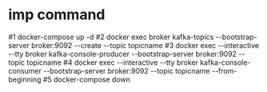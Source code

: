 # imp command
#1 docker-compose up -d
#2 docker exec broker kafka-topics --bootstrap-server broker:9092 --create --topic topicname
#3 docker exec --interactive --tty broker kafka-console-producer --bootstrap-server broker:9092 --topic topicname
#4 docker exec --interactive --tty broker kafka-console-consumer --bootstrap-server broker:9092 --topic topicname --from-beginning
#5 docker-compose down
